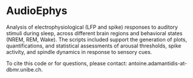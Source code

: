 # AudioEphys
Analysis of electrophysiological (LFP and spike) responses to auditory stimuli during sleep, across different brain regions and behavioral states (NREM, REM, Wake). The scripts included support the generation of plots, quantifications, and statistical assessments of arousal thresholds, spike activity, and spindle dynamics in response to sensory cues.

To cite this code or for questions, please contact:
antoine.adamantidis-at-dbmr.unibe.ch.

